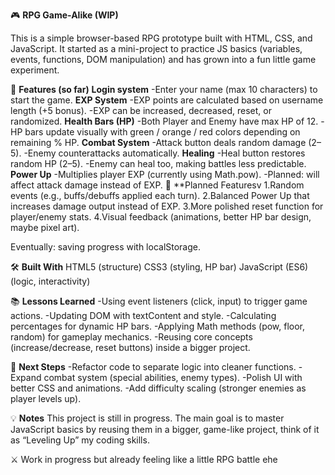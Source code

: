🎮 **RPG Game-Alike (WIP)**

This is a simple browser-based RPG prototype built with HTML, CSS, and JavaScript.
It started as a mini-project to practice JS basics (variables, events, functions, DOM manipulation) and has grown into a fun little game experiment.

🚀 **Features (so far)**
**Login system**
-Enter your name (max 10 characters) to start the game.
**EXP System**
-EXP points are calculated based on username length (+5 bonus).
-EXP can be increased, decreased, reset, or randomized.
**Health Bars (HP)**
-Both Player and Enemy have max HP of 12.
-HP bars update visually with green / orange / red colors depending on remaining % HP.
**Combat System**
-Attack button deals random damage (2–5).
-Enemy counterattacks automatically.
**Healing**
-Heal button restores random HP (2–5).
-Enemy can heal too, making battles less predictable.
**Power Up**
-Multiplies player EXP (currently using Math.pow).
-Planned: will affect attack damage instead of EXP.
🎨 **Planned Featuresv
1.Random events (e.g., buffs/debuffs applied each turn).
2.Balanced Power Up that increases damage output instead of EXP.
3.More polished reset function for player/enemy stats.
4.Visual feedback (animations, better HP bar design, maybe pixel art).

Eventually: saving progress with localStorage.

🛠️ **Built With**
HTML5 (structure)
CSS3 (styling, HP bar)
JavaScript (ES6) (logic, interactivity)

📚 **Lessons Learned**
-Using event listeners (click, input) to trigger game actions.
-Updating DOM with textContent and style.
-Calculating percentages for dynamic HP bars.
-Applying Math methods (pow, floor, random) for gameplay mechanics.
-Reusing core concepts (increase/decrease, reset buttons) inside a bigger project.

🎯 **Next Steps**
-Refactor code to separate logic into cleaner functions.
-Expand combat system (special abilities, enemy types).
-Polish UI with better CSS and animations.
-Add difficulty scaling (stronger enemies as player levels up).

💡 **Notes**
This project is still in progress. The main goal is to master JavaScript basics by reusing them in a bigger, game-like project, think of it as “Leveling Up” my coding skills.

⚔️ Work in progress but already feeling like a little RPG battle ehe
